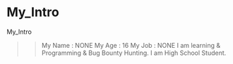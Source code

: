 # My_Intro
My_Intro

>> My Name : NONE
>> My Age : 16
>> My Job : NONE
>> I am learning & Programming & Bug Bounty Hunting.
>> I am High School Student.
